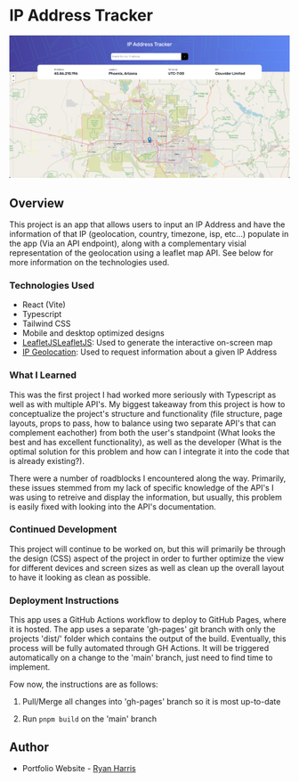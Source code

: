 # IP Address Tracker

![App Homepage](https://github.com/Harris-Ryan/ip-tracker/blob/main/src/assets/ip-tracker-homepage.png?raw=true)

## Overview

This project is an app that allows users to input an IP Address and have the information of that IP (geolocation, country, timezone, isp, etc...) populate in the app (Via an API endpoint), along with a complementary visial representation of the geolocation using a leaflet map API. See below for more information on the technologies used.

### Technologies Used

- React (Vite)
- Typescript
- Tailwind CSS
- Mobile and desktop optimized designs
- [LeafletJS](https://leafletjs.com/)[LeafletJS](https://leafletjs.com/): Used to generate the interactive on-screen map
- [IP Geolocation](https://ipgeolocation.io): Used to request information about a given IP Address

### What I Learned

This was the first project I had worked more seriously with Typescript as well as with multiple API's. My biggest takeaway from this project is how to conceptualize the project's structure and functionality (file structure, page layouts, props to pass, how to balance using two separate API's that can complement eachother) from both the user's standpoint (What looks the best and has excellent functionality), as well as the developer (What is the optimal solution for this problem and how can I integrate it into the code that is already existing?).

There were a number of roadblocks I encountered along the way. Primarily, these issues stemmed from my lack of specific knowledge of the API's I was using to retreive and display the information, but usually, this problem is easily fixed with looking into the API's documentation.

### Continued Development

This project will continue to be worked on, but this will primarily be through the design (CSS) aspect of the project in order to further optimize the view for different devices and screen sizes as well as clean up the overall layout to have it looking as clean as possible.

### Deployment Instructions

This app uses a GitHub Actions workflow to deploy to GitHub Pages, where it is hosted. The app uses a separate 'gh-pages' git branch with only the projects 'dist/' folder which contains the output of the build. Eventually, this process will be fully automated through GH Actions. It will be triggered automatically on a change to the 'main' branch, just need to find time to implement.

Fow now, the instructions are as follows:

1. Pull/Merge all changes into 'gh-pages' branch so it is most up-to-date

2. Run `pnpm build` on the 'main' branch

## Author

- Portfolio Website - [Ryan Harris](https://www.eryanharris.com)
